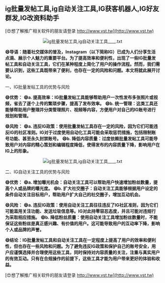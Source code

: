 ## **ig批量发帖工具,ig自动关注工具,IG获客机器人,IG好友群发,IG改资料助手**

[😍想了解推广相关软件的朋友请登录 http://www.vst.tw](http://www.vst.tw)

 <center><img src="https://vst.tw/MP4/tuiguang/png/3.png" alt="ig批量发帖工具,ig自动关注工具____.txt"></center>

**😄导语：随着社交媒体的普及，Instagram（以下简称IG）已成为人们分享生活点滴、展示个人魅力的重要平台。为了提高效率和便利性，出现了一些IG批量发帖工具和自动关注工具，它们在某种程度上简化了用户的操作流程。然而，我们需要认识到，这些工具既带来了便利，也存在一定的风险和问题。本文将就此展开讨论。**

一、IG批量发帖工具的优势与风险

**😄优势：**
**😄a. 提高效率：IG批量发帖工具能够帮助用户一次性发布多张照片或视频，省去了逐个上传的繁琐步骤，提高了发布效率。**
**😄b. 统一管理：这类工具还能够帮助用户整理并分类管理照片、视频等内容，方便用户对自己的IG账号进行规划和管理。**

**😄风险：**
**😄a. 违反IG政策：使用批量发帖工具存在一定的风险，因为它们可能违反IG的社区准则。IG对于过度使用自动化工具可能会采取惩罚措施，包括限制账号功能、甚至永久封禁账号。**
**😄b. 降低内容质量：过度依赖批量发帖工具可能导致用户对内容的精心策划和编辑程度降低，使得发布的内容质量下降，影响用户在IG上的形象。**

 <center><img src="https://vst.tw/MP4/tuiguang/png/5.png" alt="ig批量发帖工具,ig自动关注工具____.txt"></center>

二、IG自动关注工具的优势与风险

**😄优势：**
**😄a. 增加曝光机会：自动关注工具可以帮助用户快速增加粉丝数量，提高个人或品牌的曝光度。**
**😄b. 扩大社交圈子：自动关注工具能够根据用户设定的条件自动关注目标用户，帮助用户扩大自己的社交圈子，增加互动机会。**

**😄风险：**
**😄a. 违反IG政策：使用自动关注工具往往违反了IG社区准则，因为它们可能滥用关注功能、发送垃圾信息等。IG对此持零容忍态度，并且可能对违规行为采取相应措施。**
**😄b. 降低粉丝质量：使用自动关注工具增加粉丝数量时，不能保证这些粉丝是真正感兴趣、有价值的用户。这可能导致用户的互动率下降，影响个人或品牌的声誉。**

**😄结论：IG批量发帖工具和自动关注工具在一定程度上提高了用户的效率和便利性，但也存在一些风险和问题。为了避免违反IG政策和保护自己的账号安全，用户应谨慎选择并合理使用这些工具，同时保持对内容质量的关注，注重与真实用户的有效互动。只有在合规操作的前提下，这些工具才能为用户带来更好的体验和收益。**

[😍想了解推广相关软件的朋友请登录 http://www.vst.tw](http://www.vst.tw)



